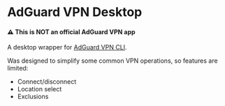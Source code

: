 # AdGuard VPN Desktop

#### ⚠️ This is NOT an official AdGuard VPN app

A desktop wrapper for [AdGuard VPN CLI](https://github.com/AdguardTeam/AdGuardCLI).

Was designed to simplify some common VPN operations, so features are limited:

- Connect/disconnect
- Location select
- Exclusions
